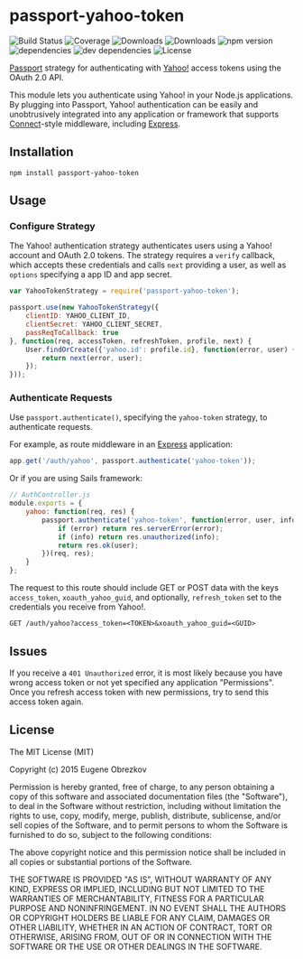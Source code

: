 # passport-yahoo-token

![Build Status](https://img.shields.io/travis/ghaiklor/passport-yahoo-token.svg)
![Coverage](https://img.shields.io/coveralls/ghaiklor/passport-yahoo-token.svg)
![Downloads](https://img.shields.io/npm/dm/passport-yahoo-token.svg)
![Downloads](https://img.shields.io/npm/dt/passport-yahoo-token.svg)
![npm version](https://img.shields.io/npm/v/passport-yahoo-token.svg)
![dependencies](https://img.shields.io/david/ghaiklor/passport-yahoo-token.svg)
![dev dependencies](https://img.shields.io/david/dev/ghaiklor/passport-yahoo-token.svg)
![License](https://img.shields.io/npm/l/passport-yahoo-token.svg)

[Passport](http://passportjs.org/) strategy for authenticating with [Yahoo!](http://www.yahoo.com/) access tokens using the OAuth 2.0 API.

This module lets you authenticate using Yahoo! in your Node.js applications.
By plugging into Passport, Yahoo! authentication can be easily and unobtrusively integrated into any application or framework that supports [Connect](http://www.senchalabs.org/connect/)-style middleware, including [Express](http://expressjs.com/).

## Installation

```shell
npm install passport-yahoo-token
```

## Usage

### Configure Strategy

The Yahoo! authentication strategy authenticates users using a Yahoo! account and OAuth 2.0 tokens.
The strategy requires a `verify` callback, which accepts these credentials and calls `next` providing a user, as well as `options` specifying a app ID and app secret.

```javascript
var YahooTokenStrategy = require('passport-yahoo-token');

passport.use(new YahooTokenStrategy({
    clientID: YAHOO_CLIENT_ID,
    clientSecret: YAHOO_CLIENT_SECRET,
    passReqToCallback: true
}, function(req, accessToken, refreshToken, profile, next) {
    User.findOrCreate({'yahoo.id': profile.id}, function(error, user) {
        return next(error, user);
    });
}));
```

### Authenticate Requests

Use `passport.authenticate()`, specifying the `yahoo-token` strategy, to authenticate requests.

For example, as route middleware in an [Express](http://expressjs.com/) application:

```javascript
app.get('/auth/yahoo', passport.authenticate('yahoo-token'));
```

Or if you are using Sails framework:

```javascript
// AuthController.js
module.exports = {
    yahoo: function(req, res) {
        passport.authenticate('yahoo-token', function(error, user, info) {
            if (error) return res.serverError(error);
            if (info) return res.unauthorized(info);
            return res.ok(user);
        })(req, res);
    }
};
```

The request to this route should include GET or POST data with the keys `access_token`, `xoauth_yahoo_guid`, and optionally, `refresh_token` set to the credentials you receive from Yahoo!.

```
GET /auth/yahoo?access_token=<TOKEN>&xoauth_yahoo_guid=<GUID>
```

## Issues

If you receive a `401 Unauthorized` error, it is most likely because you have wrong access token or not yet specified any application "Permissions".
Once you refresh access token with new permissions, try to send this access token again.

## License

The MIT License (MIT)

Copyright (c) 2015 Eugene Obrezkov

Permission is hereby granted, free of charge, to any person obtaining a copy
of this software and associated documentation files (the "Software"), to deal
in the Software without restriction, including without limitation the rights
to use, copy, modify, merge, publish, distribute, sublicense, and/or sell
copies of the Software, and to permit persons to whom the Software is
furnished to do so, subject to the following conditions:

The above copyright notice and this permission notice shall be included in all
copies or substantial portions of the Software.

THE SOFTWARE IS PROVIDED "AS IS", WITHOUT WARRANTY OF ANY KIND, EXPRESS OR
IMPLIED, INCLUDING BUT NOT LIMITED TO THE WARRANTIES OF MERCHANTABILITY,
FITNESS FOR A PARTICULAR PURPOSE AND NONINFRINGEMENT. IN NO EVENT SHALL THE
AUTHORS OR COPYRIGHT HOLDERS BE LIABLE FOR ANY CLAIM, DAMAGES OR OTHER
LIABILITY, WHETHER IN AN ACTION OF CONTRACT, TORT OR OTHERWISE, ARISING FROM,
OUT OF OR IN CONNECTION WITH THE SOFTWARE OR THE USE OR OTHER DEALINGS IN THE
SOFTWARE.
